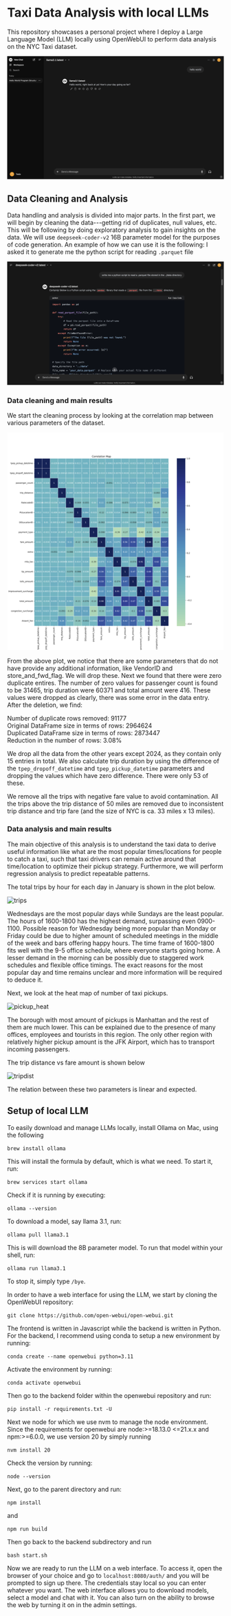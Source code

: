 # Taxi Data Analysis with local LLMs
This repository showcases a personal project where I deploy a Large Language Model (LLM) locally using OpenWebUI to perform data analysis on the NYC Taxi dataset.

![hello world](images/hello_world.png)

## Data Cleaning and Analysis
Data handling and analysis is divided into major parts. In the first part, we will begin by cleaning the data---getting rid of duplicates, null values, etc. This will be following by doing exploratory analysis to gain insights on the data. We will use `deepseek-coder-v2` 16B parameter model for the purposes of code generation. An example of how we can use it is the following: I asked it to generate me the python script for reading `.parquet` file 

![parquet](images/parquet.png)

### Data cleaning and main results

We start the cleaning process by looking at the correlation map between various parameters of the dataset. 

![correlation](python/corr.png)

From the above plot, we notice that there are some parameters that do not have provide any additional information, like VendorID and store_and_fwd_flag. We will drop these. Next we found that there were zero duplicate entires. The number of zero values for passenger count is found to be 31465, trip duration were 60371 and total amount were 416. These values were dropped as clearly, there was some error in the data entry. After the deletion, we find:

Number of duplicate rows removed: 91177 \
Original DataFrame size in terms of rows: 2964624 \
Duplicated DataFrame size in terms of rows: 2873447 \
Reduction in the number of rows: 3.08% 

We drop all the data from the other years except 2024, as they contain only 15 entries in total. We also calculate trip duration by using the difference of the `tpep_dropoff_datetime` and `tpep_pickup_datetime` parameters and dropping the values which have zero difference. There were only 53 of these. 

We remove all the trips with negative fare value to avoid contamination. All the trips above the trip distance of 50 miles are removed due to inconsistent trip distance and trip fare (and the size of NYC is ca. 33 miles x 13 miles). 

### Data analysis and main results

The main objective of this analysis is to understand the taxi data to derive useful information like what are the most popular times/locations for people to catch a taxi, such that taxi drivers can remain active around that time/location to optimize their pickup strategy. Furthermore, we will perform regression analysis to predict repeatable patterns. 

The total trips by hour for each day in January is shown in the plot below. 

![trips](nooftrips.png) 

Wednesdays are the most popular days while Sundays are the least popular. The hours of 1600-1800 has the highest demand, surpassing even 0900-1100. Possible reason for Wednesday being more popular than Monday or Friday could be due to higher amount of scheduled meetings in the middle of the week and bars offering happy hours. The time frame of 1600-1800 fits well with the 9-5 office schedule, where everyone starts going home. A lesser demand in the morning can be possibly due to staggered work schedules and flexible office timings. The exact reasons for the most popular day and time remains unclear and more information will be required to deduce it. 

Next, we look at the heat map of number of taxi pickups. 

![pickup_heat](pickup_heat.png) 

The borough with most amount of pickups is Manhattan and the rest of them are much lower. This can be explained due to the presence of many offices, employees and tourists in this region. The only other region with relatively higher pickup amount is the JFK Airport, which has to transport incoming passengers.  

The trip distance vs fare amount is shown below 

![tripdist](tripdistvsfare.png) 

The relation between these two parameters is linear and expected. 


## Setup of local LLM
To easily download and manage LLMs locally, install Ollama on Mac, using the following 

```
brew install ollama
```
This will install the formula by default, which is what we need. To start it, run:

```
brew services start ollama
```

Check if it is running by executing:

```
ollama --version
```
To download a model, say llama 3.1, run: 

```
ollama pull llama3.1
```
This is will download the 8B parameter model. To run that model within your shell, run:

```
ollama run llama3.1
``` 
To stop it, simply type `/bye`. 

In order to have a web interface for using the LLM, we start by cloning the OpenWebUI repository: 
```
git clone https://github.com/open-webui/open-webui.git
```

The frontend is written in Javascript while the backend is written in Python. For the backend, I recommend using conda to setup a new environment by running:

```
conda create --name openwebui python=3.11 
```
Activate the environment by running:

```
conda activate openwebui
```

Then go to the backend folder within the openwebui repository and run:

```
pip install -r requirements.txt -U 
```

Next we node for which we use nvm to manage the node environment. Since the requirements for openwebui are node:>=18.13.0 <=21.x.x and npm:>=6.0.0, we use version 20 by simply running 

```
nvm install 20
```
Check the version by running: 

```
node --version
```

Next, go to the parent directory and run:

```
npm install 
```
and 
```
npm run build
```

Then go back to the backend subdirectory and run 
```
bash start.sh 
```

Now we are ready to run the LLM on a web interface. To access it, open the browser of your choice and go to `localhost:8080/auth/` and you will be prompted to sign up there. The credentials stay local so you can enter whatever you want. The web interface allows you to download models, select a model and chat with it. You can also turn on the ability to browse the web by turning it on in the admin settings. 

